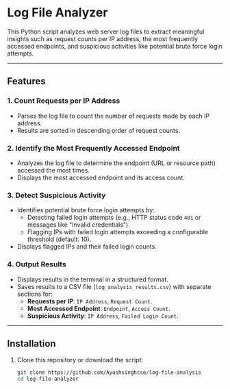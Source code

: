 # Log File Analyzer

This Python script analyzes web server log files to extract meaningful insights such as request counts per IP address, the most frequently accessed endpoints, and suspicious activities like potential brute force login attempts.

---

## Features

### 1. Count Requests per IP Address
- Parses the log file to count the number of requests made by each IP address.
- Results are sorted in descending order of request counts.

### 2. Identify the Most Frequently Accessed Endpoint
- Analyzes the log file to determine the endpoint (URL or resource path) accessed the most times.
- Displays the most accessed endpoint and its access count.

### 3. Detect Suspicious Activity
- Identifies potential brute force login attempts by:
  - Detecting failed login attempts (e.g., HTTP status code `401` or messages like "Invalid credentials").
  - Flagging IPs with failed login attempts exceeding a configurable threshold (default: 10).
- Displays flagged IPs and their failed login counts.

### 4. Output Results
- Displays results in the terminal in a structured format.
- Saves results to a CSV file (`log_analysis_results.csv`) with separate sections for:
  - **Requests per IP**: `IP Address`, `Request Count`.
  - **Most Accessed Endpoint**: `Endpoint`, `Access Count`.
  - **Suspicious Activity**: `IP Address`, `Failed Login Count`.

---

## Installation

1. Clone this repository or download the script:
   ```bash
   git clone https://github.com/Ayushsinghcse/log-file-analysis
   cd log-file-analyzer
